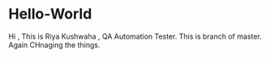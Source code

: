 # Hello-World
Hi , This is Riya Kushwaha , QA Automation Tester.
This is branch of master.
Again CHnaging the things.
